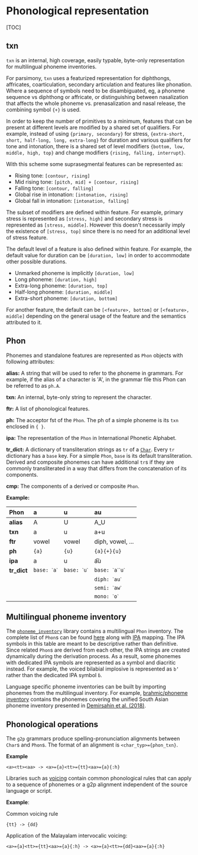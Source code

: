 # Phonological representation

[TOC]

## txn

`txn` is an internal, high coverage, easily typable, byte-only representation for multilingual phoneme inventories.

For parsimony, `txn` uses a featurized representation for diphthongs, affricates, coarticulation, secondary articulation and features like phonation. Where a sequence of symbols need to be disambiguated, eg, a phoneme sequence vs diphthong or affricate, or distinguishing between nasalization that affects the whole phoneme vs. prenasalization and nasal release, the combining symbol `{+}` is used.

In order to keep the number of primitives to a minimum, features that can be present at different levels are modified by a shared set of qualifiers. For example, instead of using `{primary, secondary}` for stress, `{extra-short, short, half-long, long, extra-long}` for duration and various qualifiers for tone and intonation, there is a shared set of level modifiers `{bottom, low, middle, high, top}` and change modifiers `{rising, falling, interrupt}`.

With this scheme some suprasegmental features can be represented as:

* Rising tone: `[contour, rising]`
* Mid rising tone: `[pitch, mid] + [contour, rising]`
* Falling tone: `[contour, falling]`
* Global rise in intonation: `[intonation, rising]`
* Global fall in intonation: `[intonation, falling]`

The subset of modifiers are defined within feature. For example, primary stress is represented as `[stress, high]` and secondary stress is represented as `[stress, middle]`. However this doesn't necessarily imply the existence of `[stress, top]` since there is no need for an additional level of stress feature.

The default level of a feature is also defined within feature. For example, the default value for duration can be `[duration, low]` in order to accommodate other possible durations.

* Unmarked phoneme is implicitly `[duration, low]`
* Long phoneme: `[duration, high]`
* Extra-long phoneme: `[duration, top]`
* Half-long phoneme: `[duration, middle]`
* Extra-short phoneme: `[duration, bottom]`

For another feature, the default can be `[<feature>, bottom]` or `[<feature>, middle]` depending on the general usage of the feature and the semantics attributed to it.

## Phon

Phonemes and standalone features are represented as `Phon` objects with following attributes:

**alias:** A string that will be used to refer to the phoneme in grammars. For example, if the alias of a character is 'A', in the grammar file this Phon can be referred to as `ph.A`.

**txn:** An internal, byte-only string to represent the character.

**ftr:** A list of phonological features.

**ph:** The acceptor fst of the `Phon`. The ph of a simple phoneme is its `txn` enclosed in `{ }`.

**ipa:** The representation of the `Phon` in International Phonetic Alphabet.

**tr_dict:** A dictionary of transliteration strings as `tr` of a [`Char`](https://github.com/google-research/nisaba/tree/main/nisaba/scripts/natural_translit/script/README.md). Every `tr` dictionary has a `base` key. For a simple `Phon`, `base` is its default transliteration. Derived and composite phonemes can have additional `tr`s if they are commonly transliterated in a way that differs from the concatenation of its components.

**cmp:** The components of a derived or composite `Phon`.

**Example:**

Phon        | a            | u            | au
:---        | :---         | :---         | :---
**alias**   | A            | U            | A_U
**txn**     | a            | u            | a+u
**ftr**     | vowel        | vowel        | diph, vowel, ...
**ph**      | `{a}`        | `{u}`        | `{a}{+}{u}`
**ipa**     | a            | u            | a͡u
**tr_dict** | `base: ˋaˋ`  | `base: ˋuˋ`  | `base: ˋaˋˋuˋ`
            |              |              | `diph: ˋauˋ`
            |              |              | `semi: ˋawˋ`
            |              |              | `mono: ˋoˋ`

## Multilingual phoneme inventory

The [`phoneme_inventory`](https://github.com/google-research/nisaba/tree/main/nisaba/scripts/natural_translit/phonology/phoneme_inventory.py) library contains a multilingual `Phon` inventory. The complete list of `Phon`s can be found [here](https://github.com/google-research/nisaba/tree/main/nisaba/scripts/natural_translit/phonology/doc/phon_table.md) along with [IPA](https://www.internationalphoneticassociation.org/content/ipa-chart) mapping. The IPA symbols in this table are meant to be descriptive rather than definitive. Since related `Phon`s are derived from each other, the IPA strings are created dynamically during the derivation process. As a result, some phonemes with dedicated IPA symbols are represented as a symbol and diacritic instead. For example, the voiced bilabial implosive is represented as `bʼ` rather than the dedicated IPA symbol `ɓ`.

Language specific phoneme inventories can be built by importing phonemes from the multilingual inventory. For example, [brahmic/phoneme inventory](https://github.com/google-research/nisaba/tree/main/nisaba/scripts/natural_translit/brahmic/phoneme_inventory.py) contains the phonemes covering the unified South Asian phoneme inventory presented in [Demirsahin et al. (2018)](https://research.google/pubs/pub47341/).

## Phonological operations

The `g2p` grammars produce spelling-pronunciation alignments between `Char`s and `Phon`s. The format of an alignment is `<char_typ>={phon_txn}`.

**Example**

```
<a><tt><aa> -> <a>={a}<tt>={tt}<aa>={a}{:h}
```

Libraries such as [voicing](https://github.com/google-research/nisaba/tree/main/nisaba/scripts/natural_translit/phonology/operations/voicing.py) contain common phonological rules that can apply to a sequence of phonemes or a g2p alignment independent of the source language or script.

**Example**:

Common voicing rule

```
{tt} -> {dd}
```

Application of the Malayalam intervocalic voicing:

```
<a>={a}<tt>={tt}<aa>={a}{:h} -> <a>={a}<tt>={dd}<aa>={a}{:h}
```

